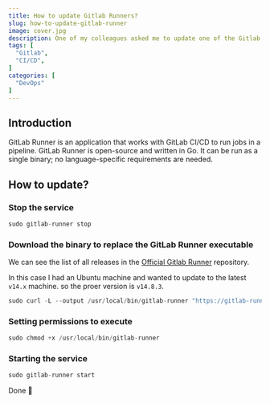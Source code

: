 ```yaml
---
title: How to update Gitlab Runners?
slug: how-to-update-gitlab-runner
image: cover.jpg
description: One of my colleagues asked me to update one of the Gitlab runners who had an older version yesterday. In this article, I will share how I did this update with you.
tags: [
  "Gitlab",
  "CI/CD",
]
categories: [
  "DevOps"
]
---
```


## Introduction

GitLab Runner is an application that works with GitLab CI/CD to run jobs in a pipeline. GitLab Runner is open-source and written in Go. It can be run as a single binary; no language-specific requirements are needed.

## How to update?

### Stop the service

```javascript
sudo gitlab-runner stop
```

### Download the binary to replace the GitLab Runner executable

We can see the list of all releases in the [Official Gitlab Runner](https://gitlab.com/gitlab-org/gitlab-runner/-/releases) repository.

In this case I had an Ubuntu machine and wanted to update to the latest `v14.x` machine. so the proer version is `v14.8.3`.

```javascript
sudo curl -L --output /usr/local/bin/gitlab-runner "https://gitlab-runner-downloads.s3.amazonaws.com/v14.8.3/binaries/gitlab-runner-linux-amd64"
```

### Setting permissions to execute

```javascript
sudo chmod +x /usr/local/bin/gitlab-runner
```

### Starting the service

```javascript
sudo gitlab-runner start
```

Done 🙂